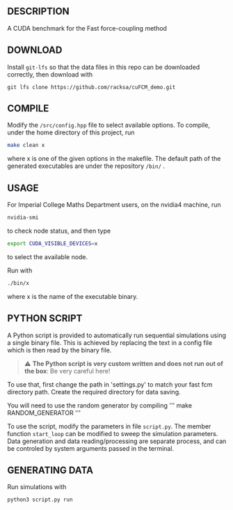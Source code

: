 ## DESCRIPTION

A CUDA benchmark for the Fast force-coupling method

## DOWNLOAD
Install `git-lfs` so that the data files in this repo can be downloaded correctly, then download with
```
git lfs clone https://github.com/racksa/cuFCM_demo.git
```

## COMPILE
Modify the `/src/config.hpp` file to select available options. To compile, under the home directory of this project, run
```bash
make clean x
```
where x is one of the given options in the makefile. The default path of the generated executables are under the repository `/bin/` .

## USAGE
For Imperial College Maths Department users, on the nvidia4 machine, run

```bash
nvidia-smi
```
to check node status, and then type

```bash
export CUDA_VISIBLE_DEVICES=x
```

to select the available node. 

Run with

```bash
./bin/x
```
where x is the name of the executable binary.

## PYTHON SCRIPT
A Python script is provided to automatically run sequential simulations using a single binary file. This is achieved by replacing the text in a config file which is then read by the binary file.

> :warning: **The Python script is very custom written and does not run out of the box**: Be very careful here!

To use that, first change the path in 'settings.py' to match your fast fcm directory path. Create the required directory for data saving. 

You will need to use the random generator by compiling
''' make RANDOM_GENERATOR
'''

To use the script, modify the parameters in file `script.py`. The member function `start_loop` can be modified to sweep the simulation parameters. Data generation and data reading/processing are separate process, and can be controled by system arguments passed in the terminal.


## GENERATING DATA
Run simulations with
```bash
python3 script.py run
```
